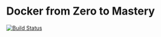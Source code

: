 # Docker from Zero to Mastery

[![Build Status](https://travis-ci.org/alan-silva/docker-from-zero-to-mastery-java.svg?branch=master)](https://travis-ci.org/alan-silva/docker-from-zero-to-mastery-java)
